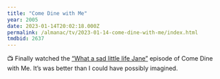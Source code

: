 ```yaml
---
title: "Come Dine with Me"
year: 2005
date: 2023-01-14T20:02:18.000Z
permalink: /almanac/tv/2023-01-14-come-dine-with-me/index.html
tmdbid: 2637
---
```


📺 Finally watched the [“What a sad little life Jane”](https://youtu.be/yXai3HCMV3E) episode of Come Dine with Me. It’s was better than I could have possibly imagined. 
